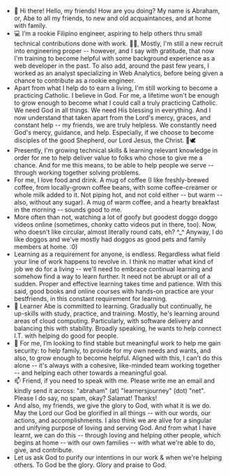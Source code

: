 - 👋  Hi there! Hello, my friends! How are you doing? My name is Abraham, or, Abe to all my friends, to new and old acquaintances, and at home with family.
- 💻  I’m a rookie Filipino engineer, aspiring to help others thru small technical contributions done with work. 👷‍♂️, Mostly, I'm still a new recruit into engineering proper -- however, and I say with gratitude, that now I'm training to become helpful with some background experience as a web developer in the past. To also add, around the past few years, I worked as an analyst specializing in Web Analytics, before being given a chance to contribute as a rookie engineer.
- Apart from what I help do to earn a living, I'm still working to become a practicing Catholic. I believe in God. For me, a lifetime won't be enough to grow enough to become what I could call a truly practicing Catholic. We need God in all things. We need His blessing in everything. And I now understand that taken apart from the Lord's mercy, graces, and constant help -- my friends, we are truly helpless. We constantly need God's mercy, guidance, and help. Especially, if we choose to become disciples of the good Shepherd, our Lord Jesus, the Christ. 🐑🕊
- Presently, I'm growing technical skills & learning relevant knowledge in order for me to help deliver value to folks who chose to give me a chance. And for me this means, to be able to help people we serve -- through working together solving problems.
- For me, I love food and drink. A mug of coffee (I like freshly-brewed coffee, from locally-grown coffee beans, with some coffee-creamer or whole milk added to it. Not piping hot, and not cold either -- but warm -- also, without any sugar). A mug of warm coffee, and a hearty breakfast in the morning -- sounds good to me.
- More often than not, watching a lot of goofy but goodest doggo doggo videos online (sometimes, chonky catto videos put in there, too). Now, who doesn't like circular, almost literally round cats, eh? ^_^ Anyway, I do like doggos and we've mostly had doggos as good pets and family members at home. :0)
- Learning as a requirement for anyone, is endless. Regardless what field your line of work happens to revolve in. I think no matter what kind of job we do for a living -- we'll need to embrace continual learning and somehow find a way to learn further. It need not be abrupt or all of a sudden. Proper and effective learning takes time and patience. With this said, good books and online courses with hands-on practice are your bestfriends, in this constant requirement for learning.
- 🌱  Learner Abe is committed to learning. Gradually but continually, he up-skills with study, practice, and training. Mostly, he's learning around areas of cloud computing. Particularly, with software delivery and balancing this with stability. Broadly speaking, he wants to help connect I.T. with helping do good for people.
- 💞️  For me, I’m looking to find stable but meaningful work to help me gain security: to help family, to provide for my own needs and wants, and also, to grow enough to become helpful. Aligned with this, I can't do this alone -- it's always with a cohesive, like-minded team working together -- and helping each other towards a meaningful goal.
- 📫  Friend, if you need to speak with me. Please write me an email and kindly send it across: "abraham" (at) "learnersjourney" (dot) "net". Please I do say, no spam, okay? Salamat! Thanks!
- And also, my friends, we give the glory to God, with what it is we do. May the Lord our God be glorified in all things -- with our words, our actions, and accomplishments. I also think we are alive for a singular and unifying purpose of loving and serving God. And from what I have learnt, we can do this -- through loving and helping other people, which begins at home -- with our own families -- with what we're able to do, give, and contribute.
- Let us ask God to purify our intentions in our work & when we're helping others. To God be the glory. Glory and praise to God.

<!---
abormate/abormate is a ✨ special ✨ repository because its `README.md` (this file) appears on your GitHub profile.
You can click the Preview link to take a look at your changes.
--->
